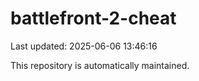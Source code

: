 # battlefront-2-cheat

Last updated: 2025-06-06 13:46:16

This repository is automatically maintained.
